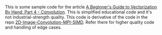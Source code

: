 This is some sample code for the article [A Beginner's Guide to Vectorization By Hand: Part 4 - Convolution](https://sbaziotis.com/performance/a-beginners-guide-to-vectorization-by-hand-part-4-convolution.html). This is simplified educational code and it's not industrial-strength quality. This code is derivative of the code in the repo [2D-Image-Convolution-MPI-SIMD](https://github.com/baziotis/2D-Image-Convolution-MPI-SIMD). Refer there for higher quality code and handling of edge cases.
